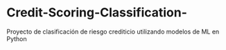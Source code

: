 # Credit-Scoring-Classification-
Proyecto de clasificación de riesgo crediticio utilizando modelos de ML en Python
